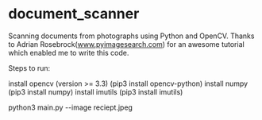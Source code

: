 # document_scanner
Scanning documents from photographs using Python and OpenCV.
Thanks to Adrian Rosebrock(www.pyimagesearch.com) for an awesome tutorial which enabled me to write this code.

Steps to run:

install opencv (version >= 3.3) (pip3 install opencv-python)
install numpy (pip3 install numpy)
install imutils (pip3 install imutils)

python3 main.py --image reciept.jpeg
